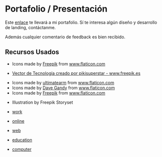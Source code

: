 # Portafolio / Presentación

 Este <a href="https://pamelapz.vercel.app/">enlace</a> te llevará a mi portafolio.
 Sí te interesa algún diseño y desarrollo de landing, contáctanme.
 
 Además cualquier comentario de feedback es bien recibido.

## Recursos Usados
- <div>Icons made by <a href="https://www.freepik.com" title="Freepik">Freepik</a> from <a href="https://www.flaticon.com/" title="Flaticon">www.flaticon.com</a></div>
- <a href='https://www.freepik.es/vectores/tecnologia'>Vector de Tecnología creado por pikisuperstar - www.freepik.es</a>
- <div>Icons made by <a href="https://www.flaticon.com/authors/ultimatearm" title="ultimatearm">ultimatearm</a> from <a href="https://www.flaticon.com/" title="Flaticon">www.flaticon.com</a></div>
- <div>Icons made by <a href="https://www.flaticon.com/authors/dave-gandy" title="Dave Gandy">Dave Gandy</a> from <a href="https://www.flaticon.com/" title="Flaticon">www.flaticon.com</a></div>
- <div>Icons made by <a href="https://www.freepik.com" title="Freepik">Freepik</a> from <a href="https://www.flaticon.com/" title="Flaticon">www.flaticon.com</a></div>


- Illustration by Freepik Storyset
- <a href="https://storyset.com/work">work</a> 
- <a href="https://storyset.com/online">online</a>
- <a href="https://storyset.com/web">web</a>
- <a href="https://storyset.com/education">education</a>
- <a href="https://storyset.com/computer">computer</a>
